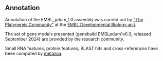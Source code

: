 **Annotation**
----------

Annotation of the EMBL\_pdum\_1.0 assembly was carried out by ["The Platynereis Community"](https://platynereis.com/resources/community/)
at the [EMBL Developmental Biology unit](https://www.embl.org/research/units/developmental-biology/).

The set
of gene models presented (genebuild EMBLpdum1v0.0, released September 2024)
are provided by the research community.

Small RNA features, protein features, BLAST hits and cross-references have been
computed by [metazoa](https://metazoa.ensembl.org/info/genome/annotation/index.html).


